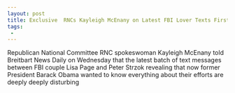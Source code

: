 ```yaml
---
layout: post
title: Exclusive  RNCs Kayleigh McEnany on Latest FBI Lover Texts First Indication That Perhaps President Obama Himself Was Involved In This
tags:
 -
---
```

Republican National Committee RNC spokeswoman Kayleigh McEnany told Breitbart News Daily on Wednesday that the latest batch of text messages between FBI couple Lisa Page and Peter Strzok revealing that now former President Barack Obama wanted to know everything about their efforts are deeply deeply disturbing
